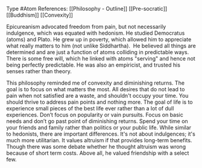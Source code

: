 Type #Atom 
References: [[Philosophy - Outline]]
[[Pre-socratic]] [[Buddhism]]
[[Convexity]]

Epicureanism advocated freedom from pain, but not necessarily indulgence, which was equated with hedonism. He studied Democratus (atoms) and Plato. He grew up in poverty, which allowed him to appreciate what really matters to him (not unlike Siddhartha).  He believed all things are determined and are just a function of atoms colliding in predictable ways. There is some free will, which he linked with atoms "serving" and hence not being perfectly predictable. He was also an empiricist, and trusted his senses rather than theory. 

This philosophy reminded me of convexity and diminishing returns. The goal is to focus on what matters the most. All desires that do not lead to pain when not satisfied are a waste, and shouldn't occupy your time. You should thrive to address pain points and nothing more. The goal of life is to experience small pieces of the best life ever rather than a lot of dull experiences. Don’t focus on popularity or vain pursuits. Focus on basic needs and don’t go past point of diminishing returns. Spend your time on your friends and family rather than politics or your public life. While similar to hedonists, there are important differences. It's not about indulgences; it's much more utilitarian. It values altruism if that provides long-term benefits. Though there was some debate whether he thought altruism was wrong because of short term costs. Above all, he valued friendship with a select few.
